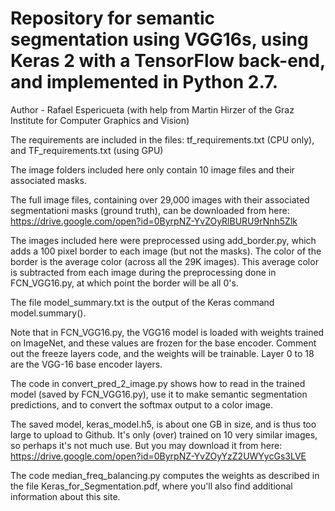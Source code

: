 # Repository for semantic segmentation using VGG16s, using Keras 2 with a TensorFlow back-end, and implemented in Python 2.7.

Author - Rafael Espericueta (with help from Martin Hirzer of the Graz Institute for Computer Graphics and Vision)

The requirements are included in the files:  tf_requirements.txt  (CPU only), and TF_requirements.txt (using GPU)

The image folders included here only contain 10 image files and their associated masks. 

The full image files, containing over 29,000 images with their associated segmentationi masks (ground truth), can be downloaded from here:   https://drive.google.com/open?id=0ByrpNZ-YvZOyRlBURU9rNnh5Zlk

The images included here were preprocessed using add_border.py, which adds a 100 pixel border to each image (but not the masks). The color of the border is the average color (across all the 29K images). This average color is subtracted from each image during the preprocessing done in FCN_VGG16.py, at which point the border will be all 0's.

The file model_summary.txt is the output of the Keras command  model.summary().

Note that in FCN_VGG16.py, the VGG16 model is loaded with weights trained on ImageNet, and these values are frozen for the base encoder. Comment out the freeze layers code, and the weights will be trainable. Layer 0 to 18 are the VGG-16 base encoder layers.

The code in convert_pred_2_image.py shows how to read in the trained model (saved by FCN_VGG16.py), use it to make semantic segmentation predictions, and to convert the softmax output to a color image.

The saved model, keras_model.h5, is about one GB in size, and is thus too large to upload to Github. It's only (over) trained on 10 very similar images, so perhaps it's not much use. But you may download it from here:  https://drive.google.com/open?id=0ByrpNZ-YvZOyYzZ2UWYycGs3LVE

The code median_freq_balancing.py computes the weights as described in the file Keras_for_Segmentation.pdf, where you'll also find additional information about this site.

